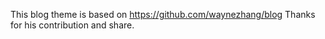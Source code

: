 This blog theme is based on https://github.com/waynezhang/blog
Thanks for his contribution and share.
